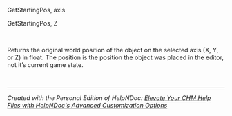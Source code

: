 # 

&nbsp;

GetStartingPos, axis

GetStartingPos, Z

&nbsp;

Returns the original world position of the object on the selected axis (X, Y, or Z) in float. The position is the position the object was placed in the editor, not it’s current game state.

&nbsp;


***
_Created with the Personal Edition of HelpNDoc: [Elevate Your CHM Help Files with HelpNDoc's Advanced Customization Options](<https://www.helpndoc.com/feature-tour/create-chm-help-files/>)_
